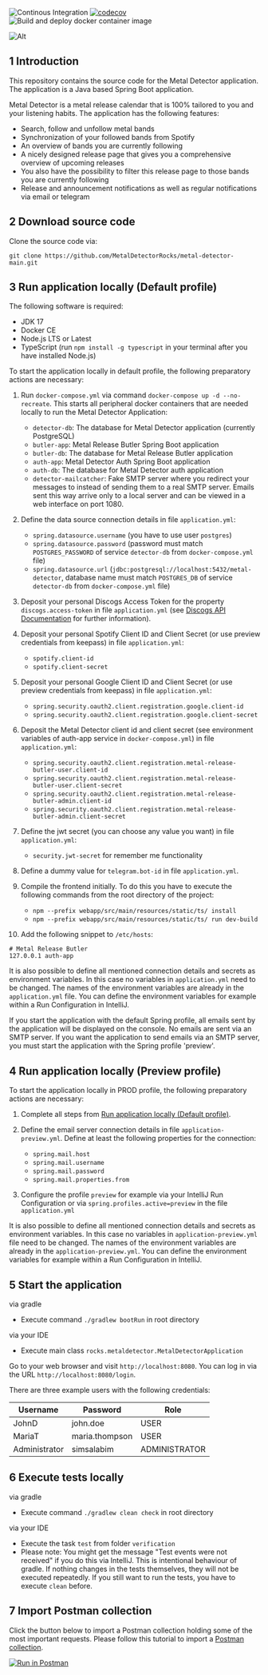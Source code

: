 ![Continous Integration](https://github.com/MetalDetectorRocks/metal-detector-main/workflows/Continous%20Integration/badge.svg)
[![codecov](https://codecov.io/gh/MetalDetectorRocks/metal-detector-main/branch/master/graph/badge.svg)](https://codecov.io/gh/MetalDetectorRocks/metal-detector-main)
![Build and deploy docker container image](https://github.com/MetalDetectorRocks/metal-detector-main/workflows/Build%20and%20deploy%20docker%20container%20image/badge.svg)

![Alt](https://repobeats.axiom.co/api/embed/cb9842a5ae951f4f965972409be5ff2b64ff02b8.svg "Repobeats analytics image")

## 1 Introduction

This repository contains the source code for the Metal Detector application. The application is a Java based Spring Boot application.

Metal Detector is a metal release calendar that is 100% tailored to you and your listening habits. The application has the following features:

- Search, follow and unfollow metal bands
- Synchronization of your followed bands from Spotify
- An overview of bands you are currently following
- A nicely designed release page that gives you a comprehensive overview of upcoming releases
- You also have the possibility to filter this release page to those bands you are currently following
- Release and announcement notifications as well as regular notifications via email or telegram

## 2 Download source code

Clone the source code via:

```
git clone https://github.com/MetalDetectorRocks/metal-detector-main.git
```

## 3 Run application locally (Default profile)

The following software is required:

- JDK 17
- Docker CE
- Node.js LTS or Latest
- TypeScript (run `npm install -g typescript` in your terminal after you have installed Node.js)

To start the application locally in default profile, the following preparatory actions are necessary:

1. Run `docker-compose.yml` via command `docker-compose up -d --no-recreate`. This starts all peripheral docker containers that are needed locally to run the Metal Detector Application:
    - `detector-db`: The database for Metal Detector application (currently PostgreSQL)
    - `butler-app`: Metal Release Butler Spring Boot application
    - `butler-db`: The database for Metal Release Butler application
    - `auth-app`: Metal Detector Auth Spring Boot application
    - `auth-db`: The database for Metal Detector auth application
    - `detector-mailcatcher`: Fake SMTP server where you redirect your messages to instead of sending them to a real SMTP server. Emails sent this way arrive only to a local server and can be viewed in a web interface on port 1080.

2. Define the data source connection details in file `application.yml`:
    - `spring.datasource.username` (you have to use user `postgres`)
    - `spring.datasource.password` (password must match `POSTGRES_PASSWORD` of service `detector-db` from `docker-compose.yml` file)
    - `spring.datasource.url` (`jdbc:postgresql://localhost:5432/metal-detector`, database name must match `POSTGRES_DB` of service `detector-db` from `docker-compose.yml` file)

3. Deposit your personal Discogs Access Token for the property `discogs.access-token` in file `application.yml` (see [Discogs API Documentation](https://www.discogs.com/developers/) for further information).

4. Deposit your personal Spotify Client ID and Client Secret (or use preview credentials from keepass) in file `application.yml`:
    - `spotify.client-id`
    - `spotify.client-secret`

5. Deposit your personal Google Client ID and Client Secret (or use preview credentials from keepass) in file `application.yml`:
   - `spring.security.oauth2.client.registration.google.client-id`
   - `spring.security.oauth2.client.registration.google.client-secret`

6. Deposit the Metal Detector client id and client secret (see environment variables of auth-app service in `docker-compose.yml`) in file `application.yml`:
   - `spring.security.oauth2.client.registration.metal-release-butler-user.client-id`
   - `spring.security.oauth2.client.registration.metal-release-butler-user.client-secret`
   - `spring.security.oauth2.client.registration.metal-release-butler-admin.client-id`
   - `spring.security.oauth2.client.registration.metal-release-butler-admin.client-secret`

7. Define the jwt secret (you can choose any value you want) in file `application.yml`:
   - `security.jwt-secret` for remember me functionality

8. Define a dummy value for `telegram.bot-id` in file `application.yml`.

9. Compile the frontend initially. To do this you have to execute the following commands from the root directory of the project:
   - `npm --prefix webapp/src/main/resources/static/ts/ install`
   - `npm --prefix webapp/src/main/resources/static/ts/ run dev-build`

10. Add the following snippet to `/etc/hosts`:

```
# Metal Release Butler
127.0.0.1 auth-app
```

It is also possible to define all mentioned connection details and secrets as environment variables. In this case no variables in `application.yml` need to be changed. The names of the environment variables are already in the `application.yml` file. You can  define the environment variables for example within a Run Configuration in IntelliJ.

If you start the application with the default Spring profile, all emails sent by the application will be displayed on the console.  No emails are sent via an SMTP server. If you want the application to send emails via an SMTP server, you must start the application with the Spring profile 'preview'.

## 4 Run application locally (Preview profile)

To start the application locally in PROD profile, the following preparatory actions are necessary:

1. Complete all steps from [Run application locally (Default profile)](#run-application-locally-default).

2. Define the email server connection details in file `application-preview.yml`. Define at least the following properties for the connection:
    - `spring.mail.host`
    - `spring.mail.username`
    - `spring.mail.password`
    - `spring.mail.properties.from`
    
3. Configure the profile `preview` for example via your IntelliJ Run Configuration or via `spring.profiles.active=preview` in the file `application.yml`

It is also possible to define all mentioned connection details and secrets as environment variables. In this case no variables in `application-preview.yml` file need to be changed. The names of the environment variables are already in the `application-preview.yml`. You can define the environment variables for example within a Run Configuration in IntelliJ.

## 5 Start the application

via gradle
- Execute command `./gradlew bootRun` in root directory

via your IDE
- Execute main class `rocks.metaldetector.MetalDetectorApplication`

Go to your web browser and visit `http://localhost:8080`.
You can log in via the URL `http://localhost:8080/login`.

There are three example users with the following credentials:

| Username       | Password       | Role           |
| -------------- | -------------- | -------------- |
| JohnD          | john.doe       | USER           |
| MariaT         | maria.thompson | USER           |
| Administrator  | simsalabim     | ADMINISTRATOR  |

## 6 Execute tests locally

via gradle
- Execute command `./gradlew clean check` in root directory

via your IDE
- Execute the task `test` from folder `verification`
- Please note: You might get the message "Test events were not received" if you do this via IntelliJ. This is intentional behaviour of gradle. If nothing changes in the tests themselves, they will not be executed repeatedly. If you still want to run the tests, you have to execute `clean` before.

## 7 Import Postman collection

Click the button below to import a Postman collection holding some of the most important requests. Please follow this tutorial to import a [Postman collection](https://www.getpostman.com/docs/collections).

[![Run in Postman](https://run.pstmn.io/button.svg)](https://www.getpostman.com/run-collection/237a57215d5d6f0f9fb6)
